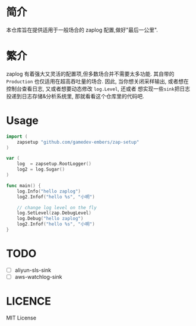 # 简介
本仓库旨在提供适用于一般场合的 zaplog 配置,做好"最后一公里".

# 繁介
zaplog 有着强大又灵活的配置项,但多数场合并不需要太多功能. 其自带的 `Production` 也仅适用在超高吞吐量的场合.
因此, 当你想关闭采样输出, 或者想在控制台查看日志, 又或者想要动态修改 `log.Level`, 还或者
想实现一些`sink`把日志投递到日志存储&分析系统里, 那就看看这个仓库里的代码吧.


# Usage
```go
import (
	zapsetup "github.com/gamedev-embers/zap-setup"
)

var (
	log  = zapsetup.RootLogger()
	log2 = log.Sugar()
)

func main() {
	log.Info("hello zaplog")
	log2.Infof("hello %s", "小明")

	// change log level on the fly
	log.SetLevel(zap.DebugLevel)
	log.Debug("hello zaplog")
	log2.Infof("hello %s", "小明")
}
```

# TODO 
- [ ] aliyun-sls-sink
- [ ] aws-watchlog-sink

# LICENCE
MIT License
